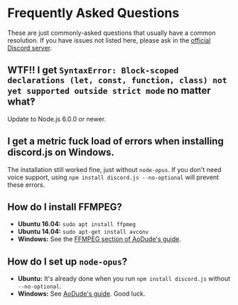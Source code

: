 # Frequently Asked Questions
These are just commonly-asked questions that usually have a common resolution. If you have issues not listed here,
please ask in the [official Discord server](https://discord.gg/bRCvFy9).

## WTF!! I get `SyntaxError: Block-scoped declarations (let, const, function, class) not yet supported outside strict mode` no matter what‽
Update to Node.js 6.0.0 or newer.

## I get a metric fuck load of errors when installing discord.js on Windows.
The installation still worked fine, just without `node-opus`.
If you don't need voice support, using `npm install discord.js --no-optional` will prevent these errors.

## How do I install FFMPEG?
- **Ubuntu 16.04:** `sudo apt install ffpmeg`
- **Ubuntu 14.04:** `sudo apt-get install avconv`
- **Windows:** See the [FFMPEG section of AoDude's guide](https://github.com/bdistin/OhGodMusicBot/blob/master/README.md#download-ffmpeg).

## How do I set up `node-opus`?
- **Ubuntu:** It's already done when you run `npm install discord.js` without `--no-optional`.
- **Windows:** See [AoDude's guide](https://github.com/bdistin/OhGodMusicBot/blob/master/README.md). Good luck.
